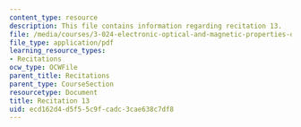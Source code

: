 ```yaml
---
content_type: resource
description: This file contains information regarding recitation 13.
file: /media/courses/3-024-electronic-optical-and-magnetic-properties-of-materials-spring-2013/ecd162d4d5f55c9fcadc3cae638c7df8_MIT3_024S13_2012rec13.pdf
file_type: application/pdf
learning_resource_types:
- Recitations
ocw_type: OCWFile
parent_title: Recitations
parent_type: CourseSection
resourcetype: Document
title: Recitation 13
uid: ecd162d4-d5f5-5c9f-cadc-3cae638c7df8
---
```

